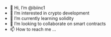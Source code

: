 - 👋 Hi, I’m @ibiinc1
- 👀 I’m interested in crypto development
- 🌱 I’m currently learning  solidity
- 💞️ I’m looking to collaborate on smart contracts
- 📫 How to reach me ...

<!---
ibiinc1/ibiinc1 is a ✨ special ✨ repository because its `README.md` (this file) appears on your GitHub profile.
You can click the Preview link to take a look at your changes.
--->
